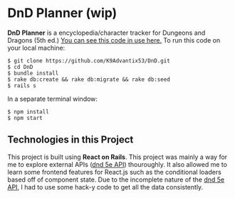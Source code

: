 # DnD Planner (wip)

**DnD Planner** is a encyclopedia/character tracker for Dungeons and Dragons (5th ed.) [You can see this code in use here.](http://greylockdnd.herokuapp.com/) To run this code on your local machine:

```
$ git clone https://github.com/K9Advantix53/DnD.git
$ cd DnD
$ bundle install
$ rake db:create && rake db:migrate && rake db:seed
$ rails s
```
In a separate terminal window:
```
$ npm install
$ npm start
```

## Technologies in this Project
This project is built using **React on Rails**. This project was mainly a way for me to explore external APIs ([dnd 5e API](http://dnd5eapi.co/)) thouroughly. It also allowed me to learn some frontend features for React.js such as the conditional loaders based off of component state. Due to the incomplete nature of the [dnd 5e API](http://dnd5eapi.co/), I had to use some hack-y code to get all the data consistently.
